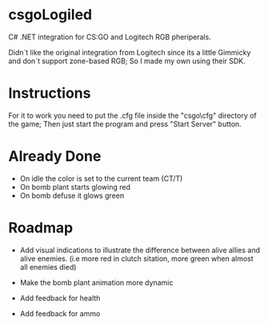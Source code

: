 # csgoLogiled

C# .NET integration for CS:GO and Logitech RGB pheriperals.

Didn´t like the original integration from Logitech since its a little Gimmicky and don´t support zone-based RGB; So I made my own using their SDK.

# Instructions

For it to work you need to put the .cfg file inside the "csgo\cfg\" directory of the game; Then just start the program and press "Start Server" button.

# Already Done

* On idle the color is set to the current team (CT/T)
* On bomb plant starts glowing red 
* On bomb defuse it glows green

# Roadmap

* Add visual indications to illustrate the difference between alive allies and alive enemies. (i.e more red in clutch sitation, more green when almost all enemies died)

* Make the bomb plant animation more dynamic

* Add feedback for health

* Add feedback for ammo

